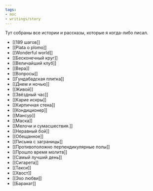 ```yaml
---
tags:
- moc
- writings/story
---
```

Тут собраны все истории и рассказы, которые я когда-либо писал. 

- [[189 шагов]]
- [[Plata o plomo]]
- [[Wonderful world]]
- [[Бесконечный круг]]
- [[Величайший клуб]]
- [[Вера]]
- [[Вопросы]]
- [[Гундабадская плитка]]
- [[Днем и ночью]]
- [[Живой]]
- [[Звёздный час]]
- [[Карие искры]]
- [[Кирпичная стена]]
- [[Кондиционер]]
- [[Мансур]]
- [[Маска]]
- [[Мелочи и сумасшествия.]]
- [[Неравный бой]]
- [[Обещанное]]
- [[Письма с заграницы]]
- [[Противоположно перпендикулярные полы]]
- [[Прошло время молитв]]
- [[Самый лучший день]]
- [[Сигарета]]
- [[Такси]]
- [[Хвост]]
- [[Эхо любви]]
- [[Баракат]]
